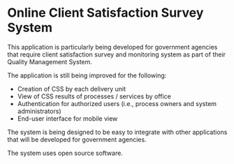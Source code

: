 # Online Client Satisfaction Survey System

This application is particularly being developed for government agencies that require client satisfaction survey and monitoring system as part of their Quality Management System.

The application is still being improved for the following:

- Creation of CSS by each delivery unit
- View of CSS results of processes / services by office
- Authentication for authorized users (i.e., process owners and system administrators)
- End-user interface for mobile view

The system is being designed to be easy to integrate with other applications that will be developed for government agencies.

The system uses open source software.
